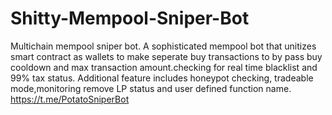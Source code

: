 # Shitty-Mempool-Sniper-Bot
Multichain mempool sniper bot. A sophisticated mempool bot that unitizes smart contract as wallets to make seperate buy transactions to by pass buy cooldown and max transaction amount.checking for real time blacklist and 99% tax status. Additional feature includes honeypot checking, tradeable mode,monitoring remove LP status and user defined function name. https://t.me/PotatoSniperBot
